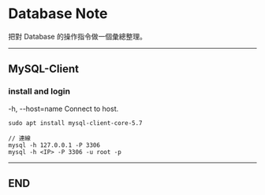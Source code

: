 # Database Note

把對 Database 的操作指令做一個彙總整理。

---

## MySQL-Client

### install and login

-h, --host=name     Connect to host.

```{}
sudo apt install mysql-client-core-5.7

// 連線
mysql -h 127.0.0.1 -P 3306
mysql -h <IP> -P 3306 -u root -p
```

---

## END
